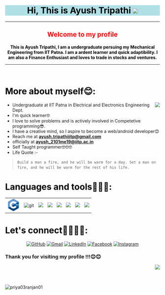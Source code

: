 <h1 align="center" ; style="background-color: powderblue ; color: black" >Hi, This is Ayush Tripathi <img src="http://4.bp.blogspot.com/-_KZdbtaZ8o4/VfqzCwUiFuI/AAAAAAAGKz4/iNvWUJYsRyw/s1600/TF003214.png" width=70></h1>

***

<h2 align= "center" ; style="color: red " >Welcome to my profile</h1>



<h4 align="center" style="color: black">This is Ayush Tripathi, I am a undergraduate persuing my Mechanical Engineering from IIT Patna. I am a ardent learner and quick adaptibility. I am also a Finance Enthusiast and loves to trade in stocks and ventures.

***
<br>
<h1 style="color: black" >More about myself😊:</h1>
<img src="https://miro.medium.com/max/700/0*9f5uMrKMjLbzEf7q.png"   align= "right" ; height= 50>

- Undergraduate at IIT Patna in Electrical and Electronics Engineering Dept.
- I'm quick learner🤓
- I love to solve problems and is actively involved in Competetive programming😎.
- I have a creative mind, so I aspire to become a web/android developer😊
- Reach me at **ayush.tripathiiitp@gmail.com** 
- officially at **ayush_2101me19@iitp.ac.in**
- Self Taught programmer🤓🤓🤓
- Life Quote :-
>```Build a man a fire, and he will be warm for a day. Set a man on fire, and he will be warm for the rest of his life.```

<h1 style="color: black" >Languages and tools🔨🔨🔨:</h1>
<table><tr>
<td><img src="https://raw.githubusercontent.com/devicons/devicon/master/icons/cplusplus/cplusplus-original.svg"  alt="c++" width="40" height="40"></td>
<td><img src="https://cdn.jsdelivr.net/gh/devicons/devicon/icons/git/git-original.svg" alt="git" width="40" height="40"></td>
<td><img src="https://www.britefish.net/wp-content/uploads/2019/07/logo-c-1.png" width="60" ></td>
<td><img src="https://1000logos.net/wp-content/uploads/2020/09/CSS-Logo.png" width="40"</td>
<td><img src="https://upload.wikimedia.org/wikipedia/commons/9/99/Unofficial_JavaScript_logo_2.svg" width="40"</td>
<td><img src="https://cdn-icons-png.flaticon.com/512/25/25231.png"  width = "40" </td>
<td><img src="https://upload.wikimedia.org/wikipedia/commons/6/61/HTML5_logo_and_wordmark.svg" width="40"</td>
<td><img src="https://www.pinclipart.com/picdir/big/269-2691398_python-logo-clipart-transparent-background-png-download.png" width="40"</td>
 </tr></table>

<h1 style="color: black" >Let's connect🐻‍❄️🐻‍❄️:</h1>

<div align="center">

[![GitHub](https://img.icons8.com/bubbles/50/000000/github.png)](https://github.com/AyushTripathiIITP)
[![Gmail](https://img.icons8.com/bubbles/50/000000/gmail.png)](ayush.tripathiiitp@gmail.com)
[![LinkedIn](https://img.icons8.com/bubbles/50/000000/linkedin.png)](https://www.linkedin.com/in/ayush-tripathi-aaa58a231/)
[![Facebook](https://img.icons8.com/bubbles/50/000000/facebook-new.png)](https://www.facebook.com/profile.php?id=100073622333167)
[![Instagram](https://img.icons8.com/bubbles/50/000000/instagram.png)](https://www.instagram.com/ayushtripathi124/?hl=en)

</div>

### Thank you for visiting my profile !!!😊😊
<img src= "https://cdn.dribbble.com/users/812515/screenshots/3377697/media/499b8b3b77a66cfb7601e6daff4f480f.gif" height= 100 align="right">

<br><br><br>
<p align="left"> <img src="https://komarev.com/ghpvc/?username=AyushTripathiIITP&label=Profile%20views&color=0e75b6&style=flat" alt="priya03ranjan01" /> </p>
